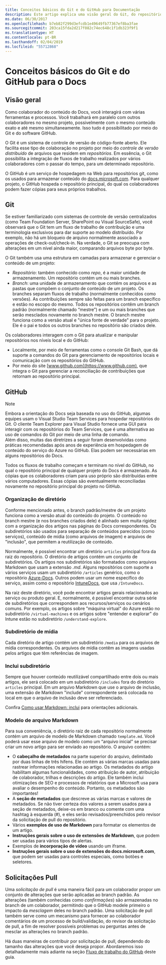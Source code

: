 ```yaml
---
title: Conceitos básicos do Git e do GitHub para Documentação
description: Este artigo explica uma visão geral do Git, do repositório do GitHub e como o conteúdo é organizado, além de convenções de nomenclatura usadas para docs.microsoft.com.
ms.date: 06/30/2017
ms.openlocfilehash: b7eb82f299d3efcdb1e49649fb77367ef8ba3fae
ms.sourcegitcommit: 203ca15fda2d217f082c74ec648c1f1db323f9f1
ms.translationtype: HT
ms.contentlocale: pt-BR
ms.lasthandoff: 02/04/2019
ms.locfileid: "55712868"
---
```

# <a name="git-and-github-essentials-for-docs"></a>Conceitos básicos do Git e do GitHub para o Docs

## <a name="overview"></a>Visão geral

Como colaborador do conteúdo do Docs, você interagirá com várias ferramentas e processos. Você trabalhará em paralelo com outros colaboradores no mesmo projeto, possivelmente com o mesmo conteúdo exato e até mesmo simultaneamente. Isso tudo é possibilitado por meio do Git e do software GitHub.

O Git é um sistema de controle de versão de código-fonte aberto. Ele facilita esse tipo de colaboração no projeto por meio do *controle de versão distribuído* de arquivos que residem em *repositórios*. Em essência, o Git possibilita a integração de fluxos de trabalho realizados por vários colaboradores com o passar do tempo, para um determinado repositório.

O GitHub é um serviço de hospedagem na Web para repositórios git, como os usados para armazenar conteúdo do [docs.microsoft.com](https://docs.microsoft.com). Para qualquer projeto, o GitHub hospeda o repositório principal, do qual os colaboradores podem fazer cópias para seus próprios trabalhos.

## <a name="git"></a>Git

Se estiver familiarizado com sistemas de controle de versão centralizados (como Team Foundation Server, SharePoint ou Visual SourceSafe), você observará que o Git tem um fluxo de trabalho de contribuição e uma terminologia exclusivos para dar suporte ao modelo distribuído. Por exemplo, não há um bloqueio de arquivo normalmente associado a operações de check-out/check-in. Na verdade, o Git se preocupa com alterações em um nível ainda maior, comparando arquivos byte por byte.

O Git também usa uma estrutura em camadas para armazenar e gerenciar o conteúdo de um projeto:

- *Repositório*: também conhecido como *repo*, é a maior unidade de armazenamento. Um repositório contém um ou mais branches.
- *Branch*: uma unidade de armazenamento que contém os arquivos e as pastas que compõem o conjunto de conteúdo de um projeto. Os branches separam fluxos de trabalho (normalmente conhecidos como versões). As contribuições sempre são feitas para um branch específico e estão no escopo do mesmo. Todos os repositórios contêm um branch padrão (normalmente chamado “mestre”) e um ou mais branches que serão mesclados novamente no branch mestre. O branch mestre funciona como a versão atual e "única fonte de verdade" para o projeto. Ele é o pai e todos os outros branches no repositório são criados dele.

Os colaboradores interagem com o Git para atualizar e manipular repositórios nos níveis local e do GitHub:

- Localmente, por meio de ferramentas como o console Git Bash, que dá suporte a comandos do Git para gerenciamento de repositórios locais e comunicação com os repositórios do GitHub.
- Por meio do site [www.github.com](https://www.github.com), que integra o Git para gerenciar a reconciliação de contribuições que retornam ao repositório principal.

## <a name="github"></a>GitHub

> [!NOTE]
> Embora a orientação do Docs seja baseada no uso do GitHub, algumas equipes usam o Visual Studio Team Services para hospedar repositórios do Git. O cliente Team Explorer para Visual Studio fornece uma GUI para interagir com os repositórios do Team Services, que é uma alternativa ao uso de comandos do Git por meio de uma linha de comando.
> </br>
> Além disso, muitas das diretrizes a seguir foram desenvolvidas como práticas recomendadas após anos de experiência em hospedagem de conteúdo do serviço do Azure no GitHub. Elas podem ser necessárias em alguns repositórios do Docs.

Todos os fluxos de trabalho começam e terminam no nível do GitHub, no qual o repositório principal de qualquer projeto do Docs é armazenado. As cópias que os colaboradores criam para uso próprio são distribuídas entre vários computadores. Essas cópias são eventualmente reconciliadas novamente no repositório principal do projeto no GitHub.

### <a name="directory-organization"></a>Organização de diretório

Conforme mencionado antes, o branch padrão/mestre de um projeto funciona como a versão atual do conteúdo do projeto. O conteúdo no branch mestre (e nos branches criados dele) é alinhado sem muita rigidez com a organização dos artigos nas páginas do Docs correspondentes. Os subdiretórios são usados para separação de conteúdos parecidos (como serviços), conteúdo de mídia (como arquivos de imagem) e arquivos de "inclusão", que permitem a reutilização de conteúdo.

Normalmente, é possível encontrar um diretório `articles` principal fora da raiz do repositório. O diretório de artigos contém um conjunto de subdiretórios. Os artigos nos subdiretórios são formatados como arquivos Markdown que usam a extensão *.md*. Alguns repositórios com suporte a vários serviços usam um subdiretório `/articles` genérico, como o repositório [Azure-Docs](https://github.com/MicrosoftDocs/Azure-Docs). Outros podem usar um nome específico do serviço, assim como o repositório [IntuneDocs](https://github.com/MicrosoftDocs/IntuneDocs), que usa `/IntuneDocs`.

Na raiz deste diretório, você pode encontrar artigos gerais relacionados ao serviço ou produto geral. E, normalmente, é possível encontrar outra série de subdiretórios que correspondem aos recursos/serviços ou cenários comuns. Por exemplo, os artigos sobre "máquina virtual" do Azure estão no subdiretório `/virtual-machines` e os artigos sobre "entender e explorar" do Intune estão no subdiretório `/understand-explore`.

### <a name="media-subdirectory"></a>Subdiretório de mídia

Cada diretório de artigo contém um subdiretório `/media` para os arquivos de mídia correspondentes. Os arquivos de mídia contêm as imagens usadas pelos artigos que têm referências de imagem.

### <a name="includes-subdirectory"></a>Inclui subdiretório

Sempre que houver conteúdo reutilizável compartilhado entre dois ou mais artigos, ele será colocado em um subdiretório `/includes` fora do diretório `articles` principal. Em um arquivo Markdown que use o arquivo de inclusão, uma extensão de Markdown "include" correspondente será colocada no local em que o arquivo de inclusão deve ser referenciado.

Confira [Como usar Markdown: inclui](how-to-write-use-markdown.md#include-files) para orientações adicionais.

### <a name="markdown-file-template"></a>Modelo de arquivo Markdown

Para sua conveniência, o diretório raiz de cada repositório normalmente contém um arquivo de modelo de Markdown chamado `template.md`. Você poderá usar esse arquivo de modelo como um “arquivo inicial” se precisar criar um novo artigo para ser enviado ao repositório. O arquivo contém:

- O **cabeçalho de metadados** na parte superior do arquivo, delimitado por duas linhas de três hifens. Ele contém as várias marcas usadas para rastrear informações relacionadas ao artigo. Os metadados do artigo habilitam algumas funcionalidades, como atribuição de autor, atribuição de colaborador, trilhas e descrições do artigo. Ele também inclui otimizações de SEO e processos de relatórios que a Microsoft usa para avaliar o desempenho do conteúdo. Portanto, os metadados são importantes!
- A **seção de metadados** que descreve as várias marcas e valores de metadados. Se não tiver certeza dos valores a serem usados para a seção de metadados, deixe-os em branco ou comente com uma hashtag à esquerda (#), e eles serão revisados/preenchidos pelo revisor da solicitação de pull do repositório.
- Vários **exemplos de uso de Markdown** para formatar os elementos de um artigo.
- **Instruções gerais sobre o uso de extensões de Markdown**, que podem ser usadas para vários tipos de alertas.
- Exemplos de **incorporação de vídeo** usando um iframe.
- **Instruções gerais sobre o uso de extensões do docs.microsoft.com**, que podem ser usadas para controles especiais, como botões e seletores.

## <a name="pull-requests"></a>Solicitações Pull

Uma *solicitação de pull* é uma maneira fácil para um colaborador propor um conjunto de alterações que serão aplicadas ao branch padrão. As alterações (também conhecidas como *confirmações*) são armazenadas no branch de um colaborador, permitindo que o GitHub modele primeiro o impacto da *mesclagem* deles no branch padrão. Uma solicitação de pull também serve como um mecanismo para fornecer ao colaborador comentários de um processo de build/validação, do revisor da solicitação de pull, a fim de resolver possíveis problemas ou perguntas antes de mesclar as alterações no branch padrão.

Há duas maneiras de contribuir por solicitação de pull, dependendo do tamanho das alterações que você deseja propor. Abordaremos isso detalhadamente mais adiante na seção [Fluxo de trabalho do GitHub](how-to-write-workflows-major.md) deste guia.

<!---- Reference links for Docs landing pages, associated GitHub repositories, and related Forums matrix. ------------------>
<!---- PLEASE INSERT URLS IN ASCENDING SORT ORDER, AND REMOVE LOCALE SEGMENT FROM URLS (that is, en-us) FOR LOCALIZED FORUMS! -->
<!---- NOTE: these links are saved for future use in another/new article; no longer used above in this article --->
[Visual-Studio-Page]:(https://docs.microsoft.com/en-us/visualstudio/index)
[Visual-Studio-Repo-Internal]:(https://github.com/Microsoft/vsdocs)
[Visual-Studio-Repo-External]:(https://github.com/Microsoft/visualstudio-docs)
[Visual-Studio-SO]: (https://stackoverflow.com/search?q=Visual+Studio+2017)
[Dotnet-Page]: https://docs.microsoft.com/dotnet
[Dotnet-Core-Page]: https://docs.microsoft.com/dotnet/articles/welcome
[Dotnet-Core-Repo]: https://github.com/dotnet/docs
[EM-ATA-Land]: https://docs.microsoft.com/advanced-threat-analytics/
[EM-ATA-Repo]: https://github.com/Microsoft/ATADocs
[EM-AzureAD-Land]: https://docs.microsoft.com/active-directory/
[EM-AzureAD-Repo]: https://github.com/Azure/azure-content/tree/master/articles/active-directory/
[EM-AzureRMS-Land]: https://docs.microsoft.com/rights-management/
[EM-AzureRMS-Repo]: https://github.com/Microsoft/Azure-RMSDocs
[EM-Intune-Land]: https://docs.microsoft.com/intune/
[EM-Intune-Repo]: https://github.com/microsoft/intuneDocs
[EM-Land-Page]: https://docs.microsoft.com/enterprise-mobility/
[EM-Land-Repo]: https://github.com/Microsoft/EMDocs/
[EM-MFA-Land]: https://docs.microsoft.com/multi-factor-authentication/
[EM-MFA-Repo]: https://github.com/Azure/azure-content/tree/master/articles/multi-factor-authentication
[EM-MIM-Land]: https://docs.microsoft.com/microsoft-identity-manager/
[EM-MIM-Repo]: https://github.com/Microsoft/MIMDocs
[EM-RemoteApp-Land]: https://docs.microsoft.com/en-us/remoteapp/
[EM-RemoteApp-Repo]: https://github.com/Azure/azure-content/tree/master/articles/remoteapp
[Forum-MSDN-ATA]: https://social.technet.microsoft.com/Forums/en-US/home?forum=mata
[Forum-MSDN-AzureAD]: https://social.msdn.microsoft.com/Forums/en-US/home?forum=WindowsAzureAD
[Forum-MSDN-AzureRMS]: https://social.technet.microsoft.com/Forums/en-US/home?forum=rmsapps%2Crmscloud&filter=alltypes&sort=lastpostdesc
[Forum-MSDN-EM]: https://social.technet.microsoft.com/Forums/en-US/home?sort=relevancedesc&brandIgnore=True&searchTerm=Enterprise+Mobility
[Forum-MSDN-Intune]: https://social.technet.microsoft.com/Forums/en-us/home?category=microsoftintune
[Forum-MSDN-Main]: https://social.msdn.microsoft.com/Forums/home
[Forum-MSDN-MFA]: https://social.msdn.microsoft.com/Forums/en-US/home?forum=windowsazureactiveauthentication
[Forum-MSDN-MIM]: https://social.technet.microsoft.com/Forums/en-US/home?category=identitymanagement
[Forum-MSDN-RemoteApp]: https://social.technet.microsoft.com/Forums/en-US/home?filter=alltypes&brandIgnore=True&sort=relevancedesc&searchTerm=Azure+Remote+or+RemoteApp
[Forum-SO-AzureAD]: https://stackoverflow.com/questions/tagged/azure-active-directory
[Forum-SO-AzureRMS]: https://stackoverflow.com/questions/tagged/rights-management
[Forum-SO-Dotnet]: https://stackoverflow.com/questions/tagged/.net
[Forum-SO-Dotnet-Core]: https://stackoverflow.com/questions/tagged/.net-core
[Forum-SO-Main]: https://stackoverflow.com/tags
[Forum-SO-Intune]: https://stackoverflow.com/questions/tagged/intune
[Forum-SO-MFA]: https://stackoverflow.com/search?q=%5Bazure%5D+multi-factor
[Forum-SO-MIM]: https://stackoverflow.com/search?q=Microsoft+Identity+Manager
[Forum-SO-RemoteApp]: https://stackoverflow.com/questions/tagged/remoteapp
[Forum-TechNet-Main]: https://social.technet.microsoft.com/Forums/home
[Forum-Yammer-AzureRMS]: https://www.yammer.com/AskIPTeam
[Forum-Yammer-Main]: https://www.yammer.com/
